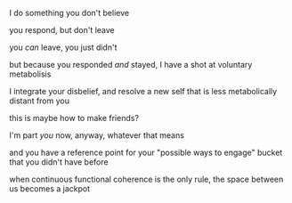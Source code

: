 I do something you don't believe

you respond, but don't leave

you *can* leave, you just didn't

but because you responded *and* stayed, I have a shot at voluntary metabolisis

I integrate your disbelief, and resolve a new self that is less metabolically distant from you

this is maybe how to make friends?

I'm part *you* now, anyway, whatever that means

and you have a reference point for your "possible ways to engage" bucket that you didn't have before

when continuous functional coherence is the only rule, the space between us becomes a jackpot
